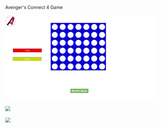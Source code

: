 Avenger's Connect 4 Game

![](./gifs/connect4a.gif)
<br>
<br>
![](./gifs/connect4b.gif)
<br>
<br>
![](./gifs/connect4c.gif)
